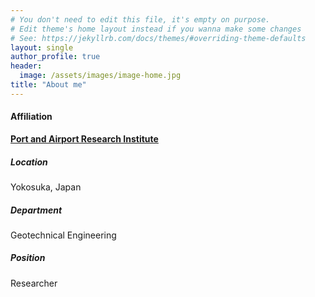 ```yaml
---
# You don't need to edit this file, it's empty on purpose.
# Edit theme's home layout instead if you wanna make some changes
# See: https://jekyllrb.com/docs/themes/#overriding-theme-defaults
layout: single
author_profile: true
header:
  image: /assets/images/image-home.jpg
title: "About me"
---
```


#### Affiliation

**[Port and Airport Research Institute](https://www.pari.go.jp/en/)**

##### Location

Yokosuka, Japan

##### Department

Geotechnical Engineering

##### Position

Researcher
